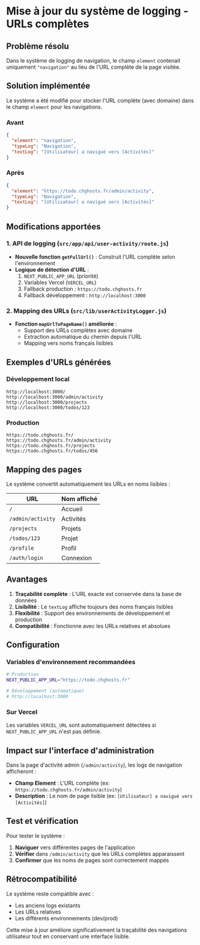 # Mise à jour du système de logging - URLs complètes

## Problème résolu

Dans le système de logging de navigation, le champ `element` contenait uniquement `"navigation"` au lieu de l'URL complète de la page visitée.

## Solution implémentée

Le système a été modifié pour stocker l'URL complète (avec domaine) dans le champ `element` pour les navigations.

### Avant

```json
{
  "element": "navigation",
  "typeLog": "Navigation",
  "textLog": "[Utilisateur] a navigué vers [Activités]"
}
```

### Après

```json
{
  "element": "https://todo.chghosts.fr/admin/activity",
  "typeLog": "Navigation",
  "textLog": "[Utilisateur] a navigué vers [Activités]"
}
```

## Modifications apportées

### 1. API de logging (`src/app/api/user-activity/route.js`)

- **Nouvelle fonction `getFullUrl()`** : Construit l'URL complète selon l'environnement
- **Logique de détection d'URL** :
  1. `NEXT_PUBLIC_APP_URL` (priorité)
  2. Variables Vercel (`VERCEL_URL`)
  3. Fallback production : `https://todo.chghosts.fr`
  4. Fallback développement : `http://localhost:3000`

### 2. Mapping des URLs (`src/lib/userActivityLogger.js`)

- **Fonction `mapUrlToPageName()` améliorée** :
  - Support des URLs complètes avec domaine
  - Extraction automatique du chemin depuis l'URL
  - Mapping vers noms français lisibles

## Exemples d'URLs générées

### Développement local

```
http://localhost:3000/
http://localhost:3000/admin/activity
http://localhost:3000/projects
http://localhost:3000/todos/123
```

### Production

```
https://todo.chghosts.fr/
https://todo.chghosts.fr/admin/activity
https://todo.chghosts.fr/projects
https://todo.chghosts.fr/todos/456
```

## Mapping des pages

Le système convertit automatiquement les URLs en noms lisibles :

| URL               | Nom affiché |
| ----------------- | ----------- |
| `/`               | Accueil     |
| `/admin/activity` | Activités   |
| `/projects`       | Projets     |
| `/todos/123`      | Projet      |
| `/profile`        | Profil      |
| `/auth/login`     | Connexion   |

## Avantages

1. **Traçabilité complète** : L'URL exacte est conservée dans la base de données
2. **Lisibilité** : Le `textLog` affiche toujours des noms français lisibles
3. **Flexibilité** : Support des environnements de développement et production
4. **Compatibilité** : Fonctionne avec les URLs relatives et absolues

## Configuration

### Variables d'environnement recommandées

```bash
# Production
NEXT_PUBLIC_APP_URL="https://todo.chghosts.fr"

# Développement (automatique)
# http://localhost:3000
```

### Sur Vercel

Les variables `VERCEL_URL` sont automatiquement détectées si `NEXT_PUBLIC_APP_URL` n'est pas définie.

## Impact sur l'interface d'administration

Dans la page d'activité admin (`/admin/activity`), les logs de navigation afficheront :

- **Champ Element** : L'URL complète (ex: `https://todo.chghosts.fr/admin/activity`)
- **Description** : Le nom de page lisible (ex: `[Utilisateur] a navigué vers [Activités]`)

## Test et vérification

Pour tester le système :

1. **Naviguer** vers différentes pages de l'application
2. **Vérifier** dans `/admin/activity` que les URLs complètes apparaissent
3. **Confirmer** que les noms de pages sont correctement mappés

## Rétrocompatibilité

Le système reste compatible avec :

- Les anciens logs existants
- Les URLs relatives
- Les différents environnements (dev/prod)

Cette mise à jour améliore significativement la traçabilité des navigations utilisateur tout en conservant une interface lisible.
